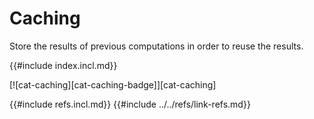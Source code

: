 # Caching

Store the results of previous computations in order to reuse the results.

{{#include index.incl.md}}

[![cat-caching][cat-caching-badge]][cat-caching]

{{#include refs.incl.md}}
{{#include ../../refs/link-refs.md}}
